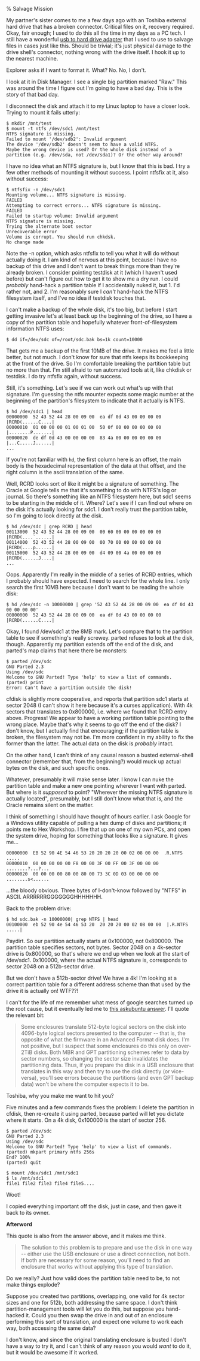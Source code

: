 % Salvage Mission

My partner's sister comes to me a few days ago with an Toshiba external hard drive that has a broken connector. Critical files on it, recovery required. Okay, fair enough; I used to do this all the time in my days as a PC tech. I still have a wonderful [usb to hard drive adapter][adapter] that I used to use to salvage files in cases just like this. Should be trivial; it's just physical damage to the drive shell's connector, nothing wrong with the drive itself. I hook it up to the nearest machine. 

Explorer asks if I want to format it. What? No. No, I don't.

I look at it in Disk Manager. I see a single big partition marked "Raw." This was around the time I figure out I'm going to have a bad day. This is the story of that bad day.

I disconnect the disk and attach it to my Linux laptop to have a closer look. Trying to mount it fails utterly: 

```
$ mkdir /mnt/test
$ mount -t ntfs /dev/sdc1 /mnt/test
NTFS signature is missing.
Failed to mount '/dev/sdb2': Invalid argument
The device '/dev/sdb2' doesn't seem to have a valid NTFS.
Maybe the wrong device is used? Or the whole disk instead of a
partition (e.g. /dev/sda, not /dev/sda1)? Or the other way around?
```

I have no idea what an NTFS signature is, but I know that this is bad. I try a few other methods of mounting it without success. I point ntfsfix at it, also without success:

```
$ ntfsfix -n /dev/sdc1
Mounting volume... NTFS signature is missing.
FAILED
Attempting to correct errors... NTFS signature is missing.
FAILED
Failed to startup volume: Invalid argument
NTFS signature is missing.
Trying the alternate boot sector
Unrecoverable error
Volume is corrupt. You should run chkdsk.
No change made
```

Note the -n option, which asks ntfsfix to tell you what it will do without actually doing it. I am kind of nervous at this point, because I have no backup of this drive and I don't want to break things more than they're already broken. I consider pointing testdisk at it (which I haven't used before) but can't figure out how to get it to show me a dry run. I could *probably* hand-hack a partition table if I accidentally nuked it, but 1. I'd rather not, and 2. I'm reasonably sure I *can't* hand-hack the NTFS filesystem itself, and I've no idea if testdisk touches that.

I can't make a backup of the whole disk, it's too big, but before I start getting invasive let's at least back up the beginning of the drive, so I have a copy of the partition table and hopefully whatever front-of-filesystem information NTFS uses:

```
$ dd if=/dev/sdc of=/root/sdc.bak bs=1k count=10000
```

That gets me a backup of the first 10MB of the drive. It makes me feel a little better, but not much. I don't know for sure that ntfs keeps its bookkeeping at the front of the drive. So I'm comfortable breaking the partition table but no more than that. I'm still afraid to run automated tools at it, like chkdisk or testdisk. I do try ntfsfix again, without success.

Still, it's something. Let's see if we can work out what's up with that signature. I'm guessing the ntfs mounter expects some magic number at the beginning of the partition's filesystem to indicate that it actually is NTFS.

```
$ hd /dev/sdc1 | head
00000000  52 43 52 44 28 00 09 00  ea df 0d 43 00 00 00 00  |RCRD(......C....|
00000010  01 00 00 00 01 00 01 00  50 0f 00 00 00 00 00 00  |........P.......|
00000020  de df 0d 43 00 00 00 00  83 4a 00 00 00 00 00 00  |...C.....J......|
...
```

If you're not familiar with `hd`, the first column here is an offset, the main body is the hexadecimal representation of the data at that offset, and the right column is the ascii translation of the same.

Well, RCRD looks sort of like it might be a signature of something. The Oracle at Google tells me that it's something to do with NTFS's log or journal. So there's something like an NTFS filesystem here, but sdc1 seems to be starting in the middle of it. Where? Let's see if I can find out where on the disk it's actually looking for sdc1. I don't really trust the partition table, so I'm going to look directly at the disk.

```
$ hd /dev/sdc | grep RCRD | head
00113000  52 43 52 44 28 00 09 00  00 60 00 00 00 00 00 00  |RCRD(....`......|
00114000  52 43 52 44 28 00 09 00  00 70 00 00 00 00 00 00  |RCRD(....p......|
00115000  52 43 52 44 28 00 09 00  d4 09 00 4a 00 00 00 00  |RCRD(......J....|
...
```

Oops. Apparently I'm really in the middle of a series of RCRD entries, which I probably should have expected. I need to search for the whole line. I only search the first 10MB here because I don't want to be reading the whole disk:

```
$ hd /dev/sdc -n 10000000 | grep '52 43 52 44 28 00 09 00  ea df 0d 43 00 00 00 00'
00800000  52 43 52 44 28 00 09 00  ea df 0d 43 00 00 00 00  |RCRD(......C....|
```

Okay, I found /dev/sdc1 at the 8MB mark. Let's compare that to the partition table to see if something's really screwey. parted refuses to look at the disk, though. Apparently my partition extends off the end of the disk, and parted's map claims that here there be monsters:

```
$ parted /dev/sdc 
GNU Parted 2.3
Using /dev/sdc
Welcome to GNU Parted! Type 'help' to view a list of commands.
(parted) print                                                            
Error: Can't have a partition outside the disk!   
```

cfdisk is slightly more cooperative, and reports that partition sdc1 starts at sector 2048 (I can't show it here because it's a curses application). With 4k sectors that translates to 0x800000, i.e. where we found that RCRD entry above. Progress! We appear to have a working partition table pointing to the wrong place. Maybe that's why it seems to go off the end of the disk? I don't know, but I actually find that encouraging; if the partition table is broken, the filesystem may not be. I'm more confident in my ability to fix the former than the latter. The actual data on the disk is *probably* intact.

On the other hand, I can't think of any causal reason a busted external-shell connector (remember that, from the beginning?) would muck up actual bytes on the disk, and such specific ones.

Whatever, presumably it will make sense later. I know I can nuke the partition table and make a new one pointing wherever I want with parted. But where is it *supposed* to point? "Wherever the missing NTFS signature is actually located", presumably, but I still don't know what that is, and the Oracle remains silent on the matter.

I think of something I should have thought of hours earlier. I ask Google for a Windows utility capable of pulling a hex dump of disks and partitions; it points me to Hex Workshop. I fire that up on one of my own PCs, and open the system drive, hoping for something that looks like a signature. It gives me...

```
00000000  EB 52 90 4E 54 46 53 20 20 20 20 00 02 08 00 00  .R.NTFS    .....
00000010  00 00 00 00 00 F8 00 00 3F 00 FF 00 3F 00 00 00  ........?...?...
00000020  00 00 00 00 80 00 80 00 73 3C 0D 03 00 00 00 00  ........s<......
```

...the bloody obvious. Three bytes of I-don't-know followed by "NTFS" in ASCII. ARRRRRRGGGGGGGHHHHHHH. 

Back to the problem drive:

```
$ hd sdc.bak -n 10000000| grep NTFS | head
00100000  eb 52 90 4e 54 46 53 20  20 20 20 00 02 08 00 00  |.R.NTFS    .....|
```

Paydirt. So our partition actually starts at 0x100000, not 0x800000. The partition table specifies sectors, not bytes. Sector 2048 on a 4k-sector drive is 0x800000, so that's where we end up when we look at the start of /dev/sdc1. 0x100000, where the actual NTFS signature is, corresponds to sector 2048 on a 512b-sector drive.

But we don't have a 512b-sector drive! We have a 4k! I'm looking at a correct partition table for a different address scheme than that used by the drive it is actually on! WTF??!

I can't for the life of me remember what mess of google searches turned up the root cause, but it eventually led me to [this askubuntu answer][answer]. I'll quote the relevant bit:

> Some enclosures translate 512-byte logical sectors on the disk into
> 4096-byte logical sectors presented to the computer -- that is, the
> opposite of what the firmware in an Advanced Format disk does. I'm
> not positive, but I suspect that some enclosures do this only on
> over-2TiB disks. Both MBR and GPT partitioning schemes refer to data
> by sector numbers, so changing the sector size invalidates the
> partitioning data. Thus, if you prepare the disk in a USB enclosure
> that translates in this way and then try to use the disk directly
> (or vice-versa), you'll see errors because the partitions (and even
> GPT backup data) won't be where the computer expects it to be. 

Toshiba, why you make me want to hit you?

Five minutes and a few commands fixes the problem:
I delete the partition in cfdisk, then re-create it using parted, because parted will let you dictate where it starts. On a 4k disk, 0x100000 is the start of sector 256.

```
$ parted /dev/sdc
GNU Parted 2.3
Using /dev/sdc
Welcome to GNU Parted! Type 'help' to view a list of commands.
(parted) mkpart primary ntfs 256s
End? 100%                                                                 
(parted) quit

$ mount /dev/sdc1 /mnt/sdc1
$ ls /mnt/sdc1
file1 file2 file3 file4 file5....
```

Woot!

I copied everything important off the disk, just in case, and then gave it back to its owner. 

**Afterword**

This quote is also from the answer above, and it makes me think.

> The solution to this problem is to prepare and use the disk in one
> way -- either use the USB enclosure or use a direct connection, not
> both. If both are necessary for some reason, you'll need to find an
> enclosure that works without applying this type of translation.

Do we really? Just how valid does the partition table need to be, to not make things explode?

Suppose you created two partitions, overlapping, one valid for 4k sector sizes and one for 512b, both addressing the same space. I don't think partition-management tools will let you do this, but suppose you hand-hacked it. Could you then swap the drive in and out of an enclosure performing this sort of translation, and expect one volume to work each way, both accessing the same data?

I don't know, and since the original translating enclosure is busted I don't have a way to try it, and I can't think of any reason you would *want* to do it, but it would be awesome if it worked.

[adapter]: http://www.newegg.com/Product/Product.aspx?Item=N82E16812196455
[answer]: http://askubuntu.com/a/337993
